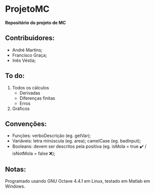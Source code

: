 # ProjetoMC

<p><b>Repositório do projeto de MC</b></p>


## Contribuidores:

* André Martins;
* Francisco Graça;
* Inês Véstia;


## To do:

1. Todos os cálculos
   * Derivadas
   * Diferenças finitas
   * Erros
2. Gráficos


## Convenções:

* Funções: verboDescrição (eg. getVar);
* Variáveis: letra minúscula (eg. area); camelCase (eg. badInput);
* Booleans: devem ser descritos pela positiva (eg. isMola = true ✔️ / isNotMola = false ❌);


## Notas:

Programado usando GNU Octave 4.4.1 em Linux, testado em Matlab em Windows.
